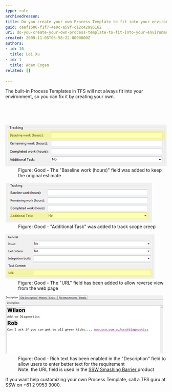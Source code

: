 ```yaml
---
type: rule
archivedreason: 
title: Do you create your own Process Template to fit into your environment?
guid: ceaf1606-f1f7-4e0c-a59f-c12c42996162
uri: do-you-create-your-own-process-template-to-fit-into-your-environment
created: 2009-11-05T05:58:22.0000000Z
authors:
- id: 10
  title: Lei Xu
- id: 1
  title: Adam Cogan
related: []

---
```



The built-in Process Templates in TFS will not always fit into your environment, so you can fix it by creating your own. <br>
<br>

<br><excerpt class='endintro'></excerpt><br>
<dl class="goodImage"><dt><img width="592" height="130" class="ms-rteCustom-ImageArea" src="SSWAgile-Baseline-1.jpg" alt="" /></dt><dd>Figure: Good - The "Baseline work (hours)" field was added to keep the original estimate</dd></dl><dl class="goodImage"><dt><img class="ms-rteCustom-ImageArea" src="SSWAgile-Additional.jpg" alt="" /></dt><dd>Figure: Good - "Additional Task" was added to track scope creep</dd></dl><dl class="goodImage"><dt><img class="ms-rteCustom-ImageArea" src="SSWAgile-URL.jpg" alt="" /></dt><dd>Figure: Good - The "URL" field has been added to allow reverse view from the web page</dd></dl><dl class="goodImage"><dt><img class="ms-rteCustom-ImageArea" src="SSWAgile-RichText.jpg" alt="" /></dt><dd>Figure: Good - Rich text has been enabled in the "Description" field to allow users to enter better text for the requirement<br> Note: the URL field is used in the  
<a href="http://sharepoint.ssw.com.au/Products/TFSSmashingBarrier/Default.aspx">SSW Smashing Barrier </a>product</dd></dl><p class="greyBox">If you want help customizing your own Process Template, call a TFS guru at SSW on +61 2 9953 3000.</p>


